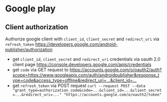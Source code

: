 # Google play

## Client authorization

Authorize google client with `client_id`, `client_secret` and `redirect_uri`
via `refresh_token` <https://developers.google.com/android-publisher/authorization>

* get `client_id`, `client_secret` and `redirect_uri` credentials
  via oauth 2.0 client page
  <https://console.developers.google.com/apis/credentials>
* get `code` via GET request to
  <https://accounts.google.com/o/oauth2/auth?scope=https://www.googleapis.com/auth/androidpublisher&response_type=code&access_type=offline&redirect_uri=...&client_id=...>
* get `refresh_token` via POST request
  `curl --request POST --data "grant_type=authorization_code&code=...&client_id=...&client_secret=...&redirect_uri=..." "https://accounts.google.com/o/oauth2/token"`
